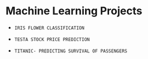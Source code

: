 # Machine Learning Projects

*     IRIS FLOWER CLASSIFICATION 
*     TESTA STOCK PRICE PREDICTION
*     TITANIC- PREDICTING SURVIVAL OF PASSENGERS
